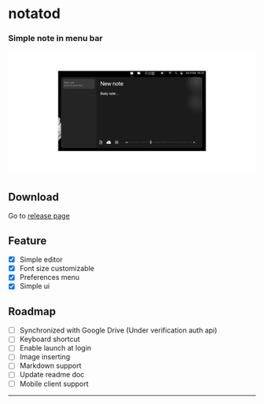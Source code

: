 # notatod
### Simple note in menu bar

![](/images/img1.png)

## Download
Go to [release page](https://github.com/utsmannn/notatod/releases)

## Feature
- [x] Simple editor
- [x] Font size customizable
- [x] Preferences menu
- [x] Simple ui

## Roadmap
- [ ] Synchronized with Google Drive (Under verification auth api)
- [ ] Keyboard shortcut
- [ ] Enable launch at login
- [ ] Image inserting
- [ ] Markdown support
- [ ] Update readme doc
- [ ] Mobile client support

---